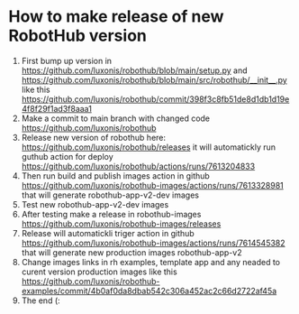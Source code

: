 # How to make release of new RobotHub version
1. First bump up version in https://github.com/luxonis/robothub/blob/main/setup.py and https://github.com/luxonis/robothub/blob/main/src/robothub/__init__.py like this https://github.com/luxonis/robothub/commit/398f3c8fb51de8d1db1d19e4f8f29f1ad3f8aaa1
2. Make a commit to main branch with changed code https://github.com/luxonis/robothub
3. Release new version of robothub here: https://github.com/luxonis/robothub/releases it will automatickly run guthub action for deploy https://github.com/luxonis/robothub/actions/runs/7613204833
4. Then run build and publish images action in github https://github.com/luxonis/robothub-images/actions/runs/7613328981 that will generate robothub-app-v2-dev images
5. Test new robothub-app-v2-dev images
6. After testing make a release in robothub-images https://github.com/luxonis/robothub-images/releases
7. Release will automatickli triger action in github https://github.com/luxonis/robothub-images/actions/runs/7614545382 that will generate new production images robothub-app-v2
8. Change images links in rh examples, template app and any neaded to curent version production images like this https://github.com/luxonis/robothub-examples/commit/4b0af0da8dbab542c306a452ac2c66d2722af45a
9. The end (: